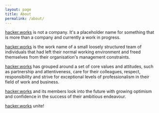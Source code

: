 ```yaml
---
layout: page
title: About
permalink: /about/
---
```


[hacker.works](/about) is not a company. It's a placeholder name for something that is more than a company and currently a work in progress.

[hacker.works](/about) is the work name of a small loosely structured team of individuals that had left their normal working environment and freed themselves from their organisation's management constraints. 

[hacker.works](/about) has grouped around a set of core values and attitudes, such as partnership and attentiveness, care for their colleagues, respect, responsibility and strive for exceptional levels of professionalism in their field of work and business.

[hacker.works](/about) and its members look into the future with growing optimism and confidence in the success of their ambitious endeavour.

[hacker.works](/about) unite!

